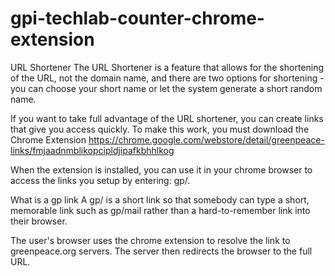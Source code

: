 # gpi-techlab-counter-chrome-extension

URL Shortener
The URL Shortener is a feature that allows for the shortening of the URL, not the domain name, and there are two options for shortening - you can choose your short name or let the system generate a short random name.

If you want to take full advantage of the URL shortener, you can create links that give you access quickly. To make this work, you must download the Chrome Extension https://chrome.google.com/webstore/detail/greenpeace-links/fmjaadnmblikopcipldjipafkbhhlkog

When the extension is installed, you can use it in your chrome browser to access the links you setup by entering: gp/<link>. 

What is a gp link
A gp/<link> is a short link so that somebody can type a short, memorable link such as gp/mail rather than a hard-to-remember link into their browser.

The user's browser uses the chrome extension to resolve the link to greenpeace.org servers. The server then redirects the browser to the full URL.

